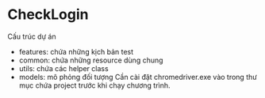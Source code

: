 # CheckLogin

Cấu trúc dự án
- features: chứa những kịch bản test
- common: chứa những resource dùng chung
- utils: chứa các helper class
- models: mô phỏng đối tượng
Cần cài đặt chromedriver.exe vào trong thư mục chứa project trước khi chạy chương trình.
